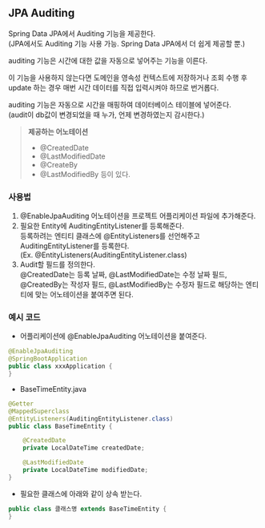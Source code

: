 ## JPA Auditing
Spring Data JPA에서 Auditing 기능을 제공한다.  
(JPA에서도 Auditing 기능 사용 가능. Spring Data JPA에서 더 쉽게 제공할 뿐.)

auditing 기능은 시간에 대한 값을 자동으로 넣어주는 기능을 이른다.

이 기능을 사용하지 않는다면 도메인을 영속성 컨텍스트에 저장하거나 조회 수행 후 update 하는 경우 매번 시간 데이터를 직접 입력시켜야 하므로 번거롭다.

auditing 기능은 자동으로 시간을 매핑하여 데이터베이스 테이블에 넣어준다.  
(audit이 db값이 변경되었을 때 누가, 언제 변경하였는지 감시한다.)

> **제공하는 어노테이션**
> - @CreatedDate
> - @LastModifiedDate
> - @CreateBy
> - @LastModifiedBy
> 등이 있다.


### 사용법
1. @EnableJpaAuditing 어노테이션을 프로젝트 어플리케이션 파일에 추가해준다.
2. 필요한 Entity에 AuditingEntityListener를 등록해준다.  
등록하려는 엔티티 클래스에 @EntityListeners를 선언해주고 AuditingEntityListener를 등록한다.  
(Ex. @EntityListeners(AuditingEntityListener.class)  
3. Audit할 필드를 정의한다.  
@CreatedDate는 등록 날짜, @LastModifiedDate는 수정 날짜 필드, @CreatedBy는 작성자 필드, @LastModifiedBy는 수정자 필드로 해당하는 엔티티에 맞는 어노테이션을 붙여주면 된다.  

### 예시 코드
- 어플리케이션에 @EnableJpaAuditing 어노테이션을 붙여준다.
```java
@EnableJpaAuditing
@SpringBootApplication
public class xxxApplication {
}
```

- BaseTimeEntity.java
```java
@Getter
@MappedSuperclass
@EntityListeners(AuditingEntityListener.class)
public class BaseTimeEntity {

    @CreatedDate
    private LocalDateTime createdDate;

    @LastModifiedDate
    private LocalDateTime modifiedDate;
}
```

- 필요한 클래스에 아래와 같이 상속 받는다.
```java
public class 클래스명 extends BaseTimeEntity {
}
```
